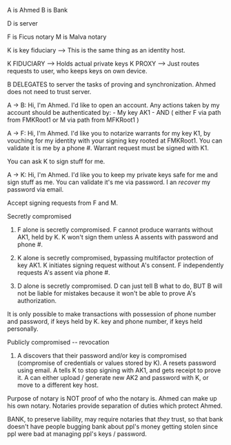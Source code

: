 A is Ahmed
B is Bank

D is server

F is Ficus notary
M is Malva notary

K is key fiduciary --> This is the same thing as an identity host.


K FIDUCIARY --> Holds actual private keys
K PROXY     --> Just routes requests to user, who keeps keys on own device.


B DELEGATES to server the tasks of proving and synchronization.
Ahmed does not need to trust server. 

A -> B:
  Hi, I'm Ahmed. I'd like to open an account. Any actions taken by my account
  should be authenticated by:
    - My key AK1
    - AND ( either F via path from FMKRoot1
                or M via path from MFKRoot1 )

A -> F:
  Hi, I'm Ahmed. I'd like you to notarize warrants for my key K1, by vouching
  for my identity with your signing key rooted at FMKRoot1. You can validate
  it is me by a phone #. Warrant request must be signed with K1.

  You can ask K to sign stuff for me.

A -> K:
  Hi, I'm Ahmed. I'd like you to keep my private keys safe for me and sign
  stuff as me. You can validate it's me via password. I an *recover* my password via email.

  Accept signing requests from F and M. 

Secretly compromised

1. F alone is secretly compromised. 
   F cannot produce warrants without AK1, held by K. K won't sign them unless A assents with password and phone #. 

2. K alone is secretly compromised, bypassing multifactor protection of key AK1. 
   K initiates signing request without A's consent. F independently requests A's assent via phone #. 

3. D alone is secretly compromised. D can just tell B what to do, BUT B will not
   be liable for mistakes because it won't be able to prove A's authorization.

It is only possible to make transactions with possession of 
  phone number and password, if keys held by K. 
  key and phone number, if keys held personally.


Publicly compromised -- revocation

1. A discovers that their password and/or key is compromised (compromise of credentials or values stored by K). A resets password using email. A tells K to stop signing with AK1, and gets receipt to prove it. A can either upload / generate new AK2 and password with K, or move to a different key host.






Purpose of notary is NOT proof of who the notary is. Ahmed can make up
his own notary. Notaries provide separation of duties which protect Ahmed.

BANK, to preserve liability, may require notaries that *they* trust, so that bank doesn't have people bugging bank about ppl's money getting stolen since ppl were bad at managing ppl's keys / password.
